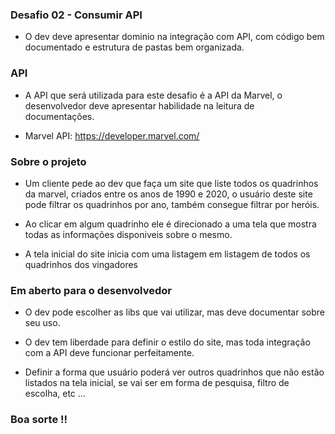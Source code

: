 ### Desafio 02 - Consumir API 

- O dev deve apresentar dominio na integração com API, com código bem documentado e
estrutura de pastas bem organizada.

### API 
- A API que será utilizada para este desafio é a API da Marvel, o desenvolvedor deve apresentar habilidade na leitura de documentações.

- Marvel API: https://developer.marvel.com/


### Sobre o projeto

- Um cliente pede ao dev que faça um site que liste todos os quadrinhos da marvel, criados entre os anos de 1990 e 2020, o usuário deste site pode filtrar os quadrinhos por ano, também consegue filtrar por heróis.

- Ao clicar em algum quadrinho ele é direcionado a uma tela que mostra todas as informações disponiveis sobre o mesmo.

- A tela inicial do site inicia com uma listagem em listagem de todos os quadrinhos dos vingadores

### Em aberto para o desenvolvedor

- O dev pode escolher as libs que vai utilizar, mas deve documentar sobre seu uso.

- O dev tem liberdade para definir o estilo do site, mas toda integração com a API deve funcionar perfeitamente.

- Definir a forma que usuário poderá ver outros quadrinhos que não estão listados na tela inicial, se vai ser em forma de pesquisa, filtro de escolha, etc ...

### Boa sorte !!
